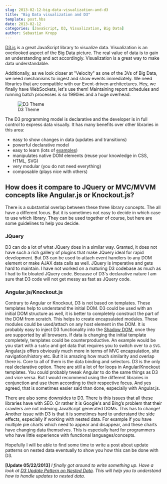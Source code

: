 ```yaml
---
slug: 2013-02-12-big-data-visualization-and-d3
title: "Big Data visualization and D3"
template: post.hbs
date: 2013-02-12
categories: [JavaScript, D3, Visualization, Big Data]
author: Sebastian Kropp
---
```



[D3.js](http://d3js.org/) is a great JavaScript library to visualize data. Visualization is an overlooked aspect of the Big Data picture. The real value of data is to gain an understanding and act accordingly. Visualization is a great way to make data understandable.

Additionally, as we look closer at "Velocity" as one of the 3Vs of Big Data, we need mechanisms to ingest and show events immediately. We need libraries that are compatible with our Event-driven architectures. Hey, we finally have WebSockets, let's use them! Maintaining report schedules and running batch processes is so 1990ies and a huge overhead. 

<figure class="floatCenter">
	<img style="" src="/images/d3/d3theme.jpg" alt="D3 Theme">
	<figcaption>D3 Theme</figcaption>
</figure>

<!--fold-->
The D3 programming model is declarative and the developer is in full control to express data visually. It has many benefits over other libraries in this area:

- easy to show changes in data (updates and transitions)
- powerful declarative model
- easy to learn (lots of [examples](https://github.com/mbostock/d3/wiki/Gallery))
- manipulates native DOM elements (reuse your knowledge in CSS, HTML, SVG)
- very modular (you do not need everything)
- composable (plays nice with others)

## How does it compare to JQuery or MVC/MVVM concepts like Angular.js or Knockout.js?
There is a substantial overlap between these three library concepts. The all have a different focus. But it is sometimes not easy to decide in which case to use which library. They can be used together of course, but here are some guidelines to help you decide.

### JQuery
D3 can do a lot of what JQuery does in a similar way. Granted, it does not have such a rich gallery of plugins that make JQuery ideal for rapid development. But D3 can be used to attach event handlers to any DOM element or make AJAX data calls as well. JQuery is imperative and gets hard to maintain. I have not worked on a maturing D3 codebase as much as I had to fix bloated JQuery code. Because of D3's declarative nature I am sure that D3 code will not get messy as fast as JQuery code.

### Angular.js/Knockout.js  
Contrary to Angular or Knockout, D3 is not based on templates. These templates help to understand the initial DOM. D3 could be used with an initial DOM structure as well, it is better to completely construct the part of the DOM from scratch. This helps to create encapsulated modules. These modules could be used/attach on any host element in the DOM. It is probably easy to inject D3 functionality into the [Shadow DOM](http://www.w3.org/TR/shadow-dom/), once they are supported by all browsers. If data is changing the initial template completely, templates could be counterproductive. An example would be you start with a `table` and get data that requires you to switch over to a `SVG`. Angular.js offers obviously much more in terms of MVC encapsulation, site navigation/history etc. But it is amazing how much similarity and overlap there is. Core to all of them is the data binding and selectors. D3 is the only real declarative option. There are still a lot of for loops in Angular/Knockout templates. You could probably tweak Angular to do the same things as D3 and vice versa. But I would recommend using the different libraries in conjunction and use them according to their respective focus. And yes agreed, that is sometimes easier said than done, especially with Angular.js.

There are also some downsides to D3. There is this issues that all these libraries have with SEO. Or rather it is Google's and Bing’s problem that their crawlers are not indexing JavaScript generated DOMs. This has to change! Another issue with D3 is that it is sometimes hard to understand the side effects, especially if working with nested data. For example if you have multiple pie charts which need to appear and disappear, and these charts have changing data themselves. This is especially hard for programmers who have little experience with functional languages/concepts.

Hopefully I will be able to find some time to write a post about update patterns on nested data eventually to show you how this can be done with D3.

**[Update 05/22/2013]** 
*I finally got around to write something up. Have a look at [D3 Update Pattern on Nested Data](/2013-09-04-d3-update-pattern-on-nested-data). This will help you to understand how to handle updates to nested data.* 
